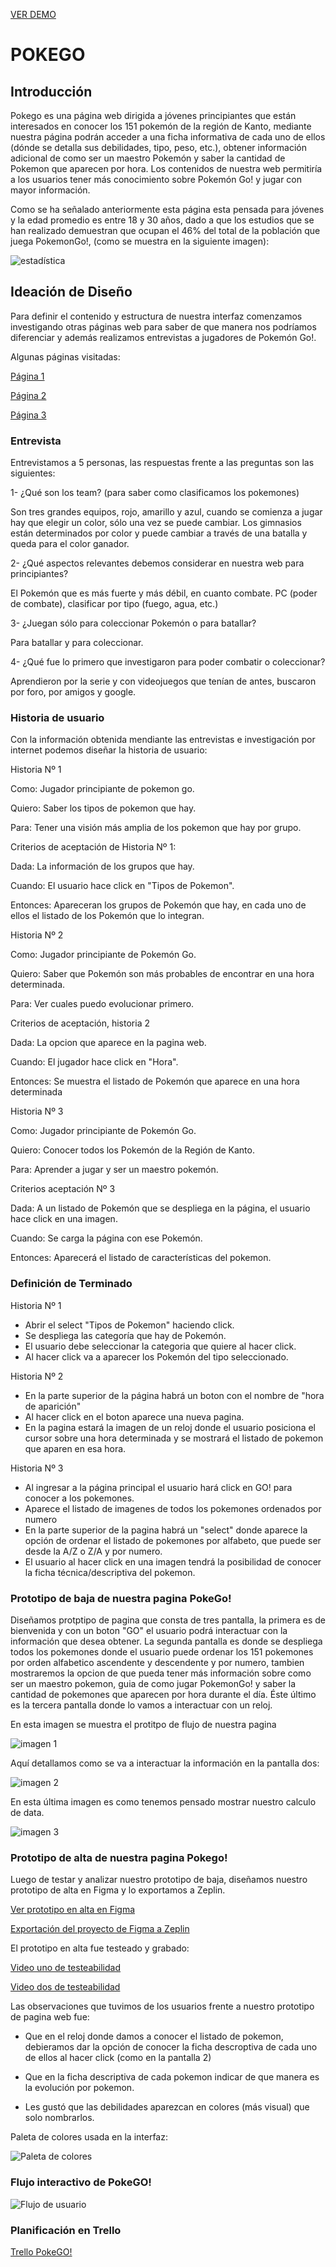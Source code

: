 

[VER DEMO](https://anagalvezsalas11.github.io/scl-2018-12-bc-core-data-lovers/)


# POKEGO

## **Introducción**

Pokego es una página web dirigida a jóvenes principiantes que están interesados en conocer los 151 pokemón de la región de Kanto, mediante nuestra página podrán acceder a una ficha informativa de cada uno de ellos (dónde se detalla sus debilidades, tipo, peso, etc.), obtener información adicional de como ser un maestro Pokemón y saber la cantidad de Pokemon que aparecen por hora. Los contenidos de nuestra web permitiría a los usuarios tener más conocimiento sobre Pokemón Go! y jugar con mayor información.

Como se ha señalado anteriormente esta página esta pensada para jóvenes y la edad promedio es entre 18 y 30 años, dado a que los estudios que se han realizado demuestran que ocupan el 46% del total de la población que juega PokemonGo!, (como se muestra en la siguiente imagen):



![estadística](https://media.redadn.es/imagenes/pokemon-go-android_291424.jpg)




## **Ideación de Diseño**

Para definir el contenido y estructura de nuestra interfaz comenzamos investigando otras páginas web para saber de que manera nos podríamos diferenciar y además realizamos entrevistas a jugadores de Pokemón Go!.

Algunas páginas visitadas:

[Página 1](https://db.pokemongohub.net/pokemon-list/type-ground)

[Página 2](https://es.wikihow.com/jugar-Pok%C3%A9mon-GO)

[Página 3](http://es.pokemon.wikia.com/wiki/Tipo_planta)

### **Entrevista**  

Entrevistamos a 5 personas, las respuestas frente a las preguntas son las siguientes:

1- ¿Qué son los team? (para saber como clasificamos los pokemones)

Son tres grandes equipos, rojo, amarillo y azul, cuando se comienza a jugar hay que elegir un color, sólo una vez se puede cambiar. Los gimnasios están determinados por color y puede cambiar a través de una batalla y queda para el color ganador.

2- ¿Qué aspectos relevantes debemos considerar en nuestra web para principiantes?

El Pokemón que es más fuerte y más débil, en cuanto combate. PC (poder de combate), clasificar por tipo (fuego, agua, etc.)

3- ¿Juegan sólo para coleccionar Pokemón o para batallar?

Para batallar y para coleccionar.

4- ¿Qué fue lo primero que investigaron para poder combatir o coleccionar?

Aprendieron por la serie y con videojuegos que tenían de antes, buscaron por foro, por amigos y google. 


### **Historia de usuario**

Con la información obtenida mendiante las entrevistas e investigación por internet podemos diseñar la historia de usuario:

Historia Nº 1

Como: Jugador principiante de pokemon go.

Quiero: Saber los tipos de pokemon que hay.

Para: Tener una visión más amplia de los pokemon que hay por grupo.

Criterios de aceptación de Historia Nº 1:

Dada: La información de los grupos que hay.

Cuando: El usuario hace click en "Tipos de Pokemon".

Entonces: Apareceran los grupos de Pokemón que hay, en cada uno de ellos el listado de los Pokemón que lo integran.


Historia Nº 2

Como: Jugador principiante de Pokemón Go.

Quiero: Saber que Pokemón son más probables de encontrar en una hora determinada.

Para: Ver cuales puedo evolucionar primero.


Criterios de aceptación, historia 2

Dada: La opcion que aparece en la pagina web.

Cuando: El jugador hace click en "Hora".

Entonces: Se muestra el listado de Pokemón que aparece en una hora determinada


Historia Nº 3

Como: Jugador principiante de Pokemón Go.

Quiero: Conocer todos los Pokemón de la Región de Kanto.

Para: Aprender a jugar y ser un maestro pokemón.


Criterios aceptación Nº 3

Dada: A un listado de Pokemón que se despliega en la página, el usuario hace click en una imagen.

Cuando: Se carga la página con ese Pokemón.

Entonces: Aparecerá el listado de características del pokemon.


### **Definición de Terminado**

Historia Nº 1

* Abrir el select "Tipos de Pokemon" haciendo click.
* Se despliega las categoría que hay de Pokemón.
* El usuario debe seleccionar la categoria que quiere al hacer click.
* Al hacer click va a aparecer los Pokemón del tipo seleccionado.

Historia Nº 2

* En la parte superior de la página habrá un boton con el nombre de "hora de aparición"
* Al hacer click en el boton aparece una nueva pagina.
* En la pagina estará la imagen de un reloj donde el usuario posiciona el cursor sobre una hora determinada y se mostrará el listado de pokemon que aparen en esa hora.

Historia Nº 3

* Al ingresar a la página principal el usuario hará click en GO! para conocer a los pokemones.
* Aparece el listado de imagenes de todos los pokemones ordenados por numero
* En la parte superior de la pagina habrá un "select" donde aparece la opción de ordenar el listado de pokemones por alfabeto, que puede ser desde la A/Z o Z/A y por numero.
* El usuario al hacer click en una imagen tendrá la posibilidad de conocer la ficha técnica/descriptiva del pokemon.

### **Prototipo de baja de nuestra pagina PokeGo!**

Diseñamos protptipo de pagina que consta de tres pantalla, la primera es de bienvenida y con un boton "GO" el usuario podrá interactuar con la información que desea obtener. La segunda pantalla es donde se despliega todos los pokemones donde el usuario puede ordenar los 151 pokemones por orden alfabetico ascendente y descendente y por numero, tambien mostraremos la opcion de que pueda tener más información sobre como ser un maestro pokemon, guia de como jugar PokemonGo! y saber la cantidad de pokemones que aparecen por hora durante el día. Éste último es la tercera pantalla donde lo vamos a interactuar con un reloj.

En esta imagen se muestra el protitpo de flujo de nuestra pagina

![imagen 1](src/img/sketch1.png) 

Aquí detallamos como se va a interactuar la información en la pantalla dos:

![imagen 2](src/img/sketch2.png)

En esta última imagen es como tenemos pensado mostrar nuestro calculo de data.

![imagen 3](src/img/sketch3.png)

### **Prototipo de alta de nuestra pagina Pokego!**

Luego de testar y analizar nuestro prototipo de baja, diseñamos nuestro prototipo de alta en Figma y lo exportamos a Zeplin.

[Ver prototipo en alta en Figma](https://www.figma.com/file/NZ8W3KBrc3oz3UcEUSb8PIuo/PokeGO?node-id=0%3A1)

[Exportación del proyecto de Figma a Zeplin](https://zpl.io/29oOzrw)

El prototipo en alta fue testeado y grabado:

[Video uno de testeabilidad](https://github.com/AnaGalvezSalas11/scl-2018-12-bc-core-data-lovers/blob/master/src/Videos%2C%20testeo%20de%20pagina%20en%20alta/Diego.mp4)

[Video dos de testeabilidad](https://github.com/AnaGalvezSalas11/scl-2018-12-bc-core-data-lovers/blob/master/src/Videos%2C%20testeo%20de%20pagina%20en%20alta/Nicolas.mp4)

Las observaciones que tuvimos de los usuarios frente a nuestro prototipo de pagina web fue:

* Que en el reloj donde damos a conocer el listado de pokemon, debieramos dar la opción de conocer la ficha descroptiva de cada uno de ellos al hacer click (como en la pantalla 2)

* Que en la ficha descriptiva de cada pokemon indicar de que manera es la evolución por pokemon.

* Les gustó que las debilidades aparezcan en colores (más visual) que solo nombrarlos.

 
Paleta de colores usada en la interfaz:

![Paleta de colores](src/img/paleta.png)




### **Flujo interactivo de PokeGO!**

![Flujo de usuario](src/img/Flujo_de_usuario.png)


### **Planificación en Trello**

[Trello PokeGO!](https://trello.com/b/J9VDuFEc/pokemon-go)








